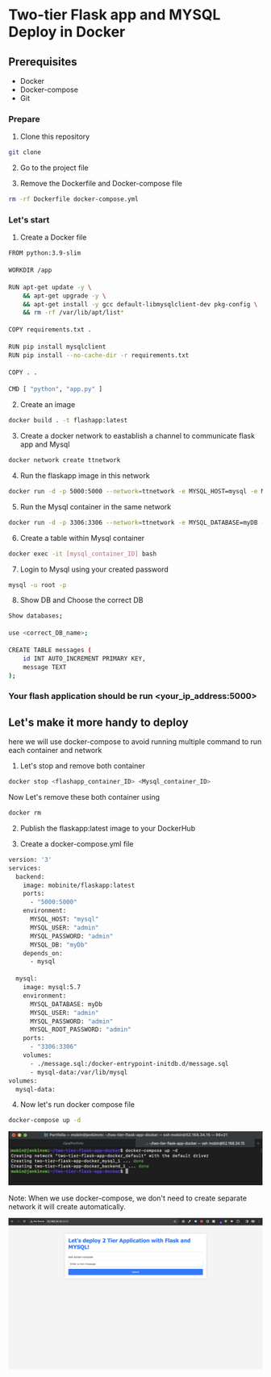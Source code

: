 # Two-tier Flask app and MYSQL Deploy in Docker

## Prerequisites
- Docker
- Docker-compose
- Git

### Prepare

1. Clone this repository 

```bash
git clone 
```

2. Go to the project file

3. Remove the Dockerfile and Docker-compose file

```bash
rm -rf Dockerfile docker-compose.yml
```

### Let's start

1. Create a Docker file
```bash
FROM python:3.9-slim

WORKDIR /app

RUN apt-get update -y \
    && apt-get upgrade -y \
    && apt-get install -y gcc default-libmysqlclient-dev pkg-config \
    && rm -rf /var/lib/apt/list*

COPY requirements.txt .

RUN pip install mysqlclient
RUN pip install --no-cache-dir -r requirements.txt

COPY . .

CMD [ "python", "app.py" ]
```

2. Create an image

```bash
docker build . -t flashapp:latest
```

3. Create a docker network to eastablish a channel to communicate flask app and Mysql

```bash
docker network create ttnetwork
```

4. Run the flaskapp image in this network

```bash
docker run -d -p 5000:5000 --network=ttnetwork -e MYSQL_HOST=mysql -e MYSQL_USER=admin -e MYSQL_PASSWORD=admin -e MYSQL_DB=myDB --name=flaskapp flaskapp:latest
```

5. Run the Mysql container in the same network

```bash
docker run -d -p 3306:3306 --network=ttnetwork -e MYSQL_DATABASE=myDB -e MYSQL_USER=admin -e MYSQL_PASSWORD=admin -e MYSQL_ROOT_PASSWORD=admin --name=mysql mysql:5.7
```

6. Create a table within Mysql container

```bash
docker exec -it [mysql_container_ID] bash
```
7. Login to Mysql using your created password
```bash
mysql -u root -p
```
8. Show DB and Choose the correct DB
```bash
Show databases;

use <correct_DB_name>;

CREATE TABLE messages (
    id INT AUTO_INCREMENT PRIMARY KEY,
    message TEXT
);
```
### Your flash application should be run <your_ip_address:5000>


## Let's make it more handy to deploy
here we will use docker-compose to avoid running multiple command to run each container and network

1. Let's stop and remove both container

```bash
docker stop <flashapp_container_ID> <Mysql_container_ID>
```
Now Let's remove these both container using 

```bash
docker rm
```
2. Publish the flaskapp:latest image to your DockerHub

3. Create a docker-compose.yml file

```bash
version: '3'
services:
  backend:
    image: mobinite/flaskapp:latest
    ports:
      - "5000:5000"
    environment:
      MYSQL_HOST: "mysql"
      MYSQL_USER: "admin"
      MYSQL_PASSWORD: "admin"
      MYSQL_DB: "myDb"
    depends_on:
      - mysql

  mysql:
    image: mysql:5.7
    environment:
      MYSQL_DATABASE: myDb
      MYSQL_USER: "admin"
      MYSQL_PASSWORD: "admin"
      MYSQL_ROOT_PASSWORD: "admin"
    ports:
      - "3306:3306"
    volumes:
      - ./message.sql:/docker-entrypoint-initdb.d/message.sql
      - mysql-data:/var/lib/mysql
volumes:
  mysql-data:
```

4. Now let's run docker compose file

```bash
docker-compose up -d
```
![Alt text](<Markdown/docker up.png>)

Note: When we use docker-compose, we don't need to create separate network it will create automatically. 

![Alt text](Markdown/application-up.png)

